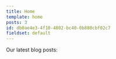 ```yaml
---
title: Home
template: home
posts: 3
id: db0ae4e3-4f10-4802-bc40-0b880cbf02c7
fieldset: default
---
```

Our latest blog posts: